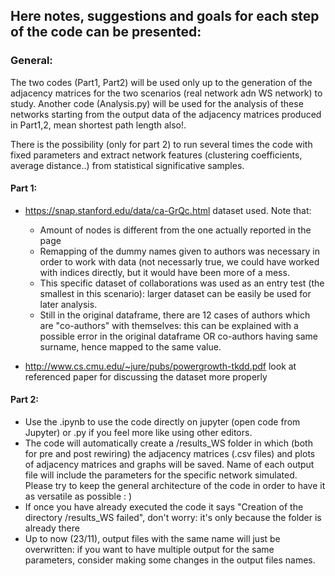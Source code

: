 ## Here notes, suggestions and goals for each step of the code can be presented:

### General:
  The two codes (Part1, Part2) will be used only up to the generation of the adjacency matrices for the two scenarios (real network adn WS network) to study. Another code (Analysis.py) will be used for the analysis of these networks starting from the output data of the adjacency matrices produced in Part1,2, mean shortest path length also!.
  
  There is the possibility (only for part 2) to run several times the code with fixed parameters and extract network features (clustering coefficients, average distance..) from statistical significative samples.
  

#### Part 1:
  -  https://snap.stanford.edu/data/ca-GrQc.html dataset used. Note that:
        - Amount of nodes is different from the one actually reported in the page
        - Remapping of the dummy names given to authors was necessary in order to work with data (not necessarly true, we could have worked with indices directly, but it would have been more of a mess.
        - This specific dataset of collaborations was used as an entry test (the smallest in this scenario): larger dataset can be easily be used for later analysis.
        - Still in the original dataframe, there are 12 cases of authors which are "co-authors" with themselves: this can be explained with a possible error in the original dataframe OR co-authors having same surname, hence mapped to the same value.
        
  - http://www.cs.cmu.edu/~jure/pubs/powergrowth-tkdd.pdf look at referenced paper for discussing the dataset more properly
#### Part 2:
  
  - Use the .ipynb to use the code directly on jupyter (open code from Jupyter) or .py if you feel more like using other editors. 
  - The code will automatically create a /results_WS folder in which (both for pre and post rewiring) the adjacency matrices (.csv files) and plots of adjacency matrices and graphs will be saved. Name of each output file will include the parameters for the specific network simulated. Please try to keep the general architecture of the code in order to have it as versatile as possible : ) 
  - If once you have already executed the code it says "Creation of the directory /results_WS failed", don't worry: it's only because the folder is already there 
 - Up to now (23/11), output files with the same name will just be overwritten: if you want to have multiple output for the same parameters, consider making some changes in the output files names.
